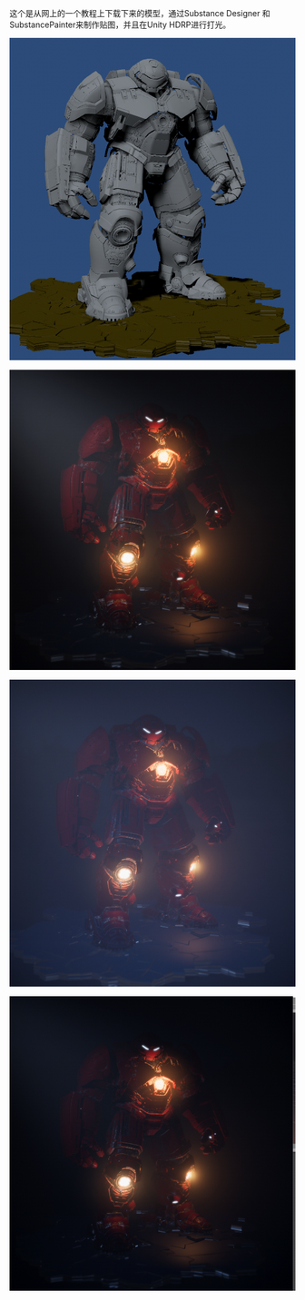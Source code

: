 这个是从网上的一个教程上下载下来的模型，通过Substance Designer 和SubstancePainter来制作贴图，并且在Unity HDRP进行打光。

![1](img/1.png)

![2](img/2.png)



![3](img/3.png)

![4](img/4.png)